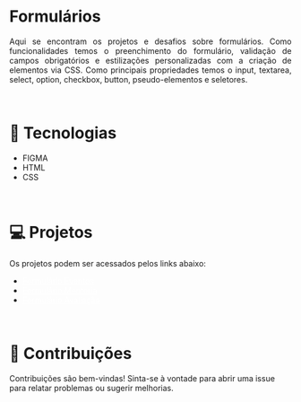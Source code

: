 # Formulários
<p align='justify'>Aqui se encontram os projetos e desafios sobre formulários. Como funcionalidades temos o preenchimento do formulário, validação de campos obrigatórios e estilizações personalizadas com a criação de elementos via CSS. Como principais propriedades temos o input, textarea, select, option, checkbox, button, pseudo-elementos e seletores.</p>

<br>

# 🚀 Tecnologias

- FIGMA
- HTML 
- CSS

<br>

# 💻 Projetos
Os projetos podem ser acessados pelos links abaixo:

 <ul>
    <li>
        <a href="https://devaugustow.github.io/rocketseat_explorer/stage_03/formularios/form_01/index.html" style="color: white;">Formulário Eventos</a>
    </li>
    <li>
        <a href="https://devaugustow.github.io/rocketseat_explorer/stage_03/formularios/form_02/index.html" style="color: white;">Formulário Mentoria</a>
    </li>
    <li>
        <a href="https://devaugustow.github.io/rocketseat_explorer/stage_03/formularios/form_03/index.html" style="color: white;">Formulário Avaliação</a>
    </li>
 </ul>

 <br>

 # 🤝 Contribuições
 <p align="jistify">Contribuições são bem-vindas! Sinta-se à vontade para abrir uma issue para relatar problemas ou sugerir melhorias.</p>

